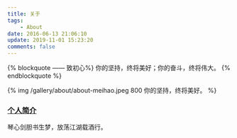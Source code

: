 ```yaml
---
title: 关于
tags:
    - About
date: 2016-06-13 21:06:10
update: 2019-11-01 15:23:20
comments: false
---
```


{% blockquote —— 致初心%}
你的坚持，终将美好；你的奋斗，终将伟大。
{% endblockquote %}

{% img /gallery/about/about-meihao.jpeg 800 你的坚持，终将美好。 %}

<!-- more -->

### [个人简介](/about/author)

琴心剑胆书生梦，放荡江湖载酒行。